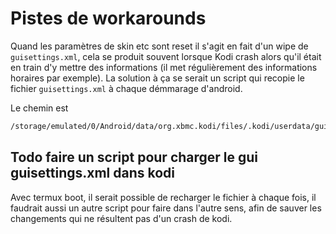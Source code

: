 # Pistes de workarounds

Quand les paramètres de skin etc sont reset il s'agit en fait d'un wipe de `guisettings.xml`, cela se produit souvent lorsque Kodi crash alors qu'il était en train d'y mettre des informations (il met régulièrement des informations horaires par exemple). La solution à ça se serait un script qui recopie le fichier `guisettings.xml` à chaque démmarage d'android.

Le chemin est

```bash
/storage/emulated/0/Android/data/org.xbmc.kodi/files/.kodi/userdata/guisettings.xml
```

## Todo faire un script pour charger le gui guisettings.xml dans kodi

Avec termux boot, il serait possible de recharger le fichier à chaque fois, il faudrait aussi un autre script pour faire dans l'autre sens, afin de sauver les changements qui ne résultent pas d'un crash de kodi.

